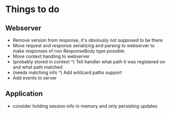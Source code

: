 # Things to do

## Webserver

- Remove version from response, it's obviously not supposed to be there
- Move request and response serializing and parsing to webserver to make responses of non ResponseBody type possible
- Move context handling to webserver
- (probably stored in context ^) Tell handler what path it was registered on and what path matched 
- (needs matching info ^) Add wildcard paths support
- Add events to server

## Application

- consider holding session info in memory and only persisting updates
